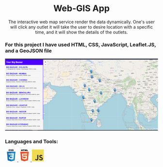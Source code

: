 <h1 align="center">Web-GIS App</h1>
<p align="center"> The interactive web map service render the data dynamically. One's user will click any outlet it will take the user to desire location with a specific time, and it will show the details of the outlets. </p>  
<h3 align="left">For this project I have used HTML, CSS, JavaScript, Leaflet.JS, and a GeoJSON file</h3>

![SS](https://github.com/HasemMallick/projects/blob/main/BIG_BAZAAR_OUTLETS/SS/page_1.PNG)

<h3 align="left">Languages and Tools:</h3>
<p align="left"> <a href="https://www.w3schools.com/css/" target="_blank" rel="noreferrer"> <img src="https://raw.githubusercontent.com/devicons/devicon/master/icons/css3/css3-original-wordmark.svg" alt="css3" width="40" height="40"/> </a> <a href="https://www.w3.org/html/" target="_blank" rel="noreferrer"> <img src="https://raw.githubusercontent.com/devicons/devicon/master/icons/html5/html5-original-wordmark.svg" alt="html5" width="40" height="40"/> </a> <a href="https://developer.mozilla.org/en-US/docs/Web/JavaScript" target="_blank" rel="noreferrer"> <img src="https://raw.githubusercontent.com/devicons/devicon/master/icons/javascript/javascript-original.svg" alt="javascript" width="40" height="40"/> </a> </p>
